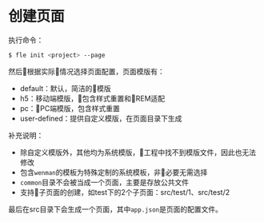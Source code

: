 # 创建页面

执行命令：

```bash
$ fle init <project> --page
```

然后根据实际情况选择页面配置，页面模版有：

* default：默认，简洁的模版
* h5：移动端模版，包含样式重置和REM适配
* pc：PC端模版，包含样式重置
* user-defined：提供自定义模版，在页面目录下生成

补充说明：

* 除自定义模版外，其他均为系统模版，工程中找不到模版文件，因此也无法修改
* 包含`wenman`的模板为特殊定制的系统模板，非必要无需选择
* `common`目录不会被当成一个页面，主要是存放公共文件
* 支持子页面的创建，如test下的2个子页面：src/test/1、src/test/2

最后在src目录下会生成一个页面，其中`app.json`是页面的配置文件。
